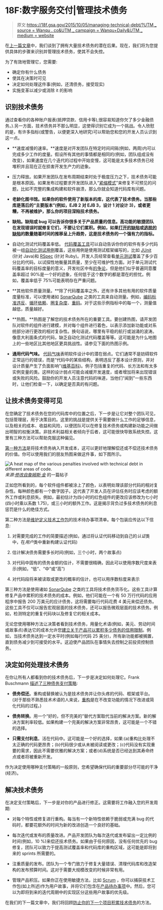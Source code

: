 # 18F:数字服务交付|管理技术债务

> 原文:[https://18f.gsa.gov/2015/10/05/managing-technical-debt/?UTM _ source = Wanqu . co&UTM _ campaign = Wanqu+Daily&UTM _ medium = website](https://18f.gsa.gov/2015/10/05/managing-technical-debt/?utm_source=wanqu.co&utm_campaign=Wanqu+Daily&utm_medium=website)

在[上一篇文章](https://18f.gsa.gov/2015/09/04/what-is-technical-debt/)中，我们谈到了拥有大量技术债务的潜在后果。现在，我们将为您提供具体的步骤来识别并管理技术债务，使其不会失控。

为了有效地管理它，您需要:

*   确定你有什么债务
*   使其在决策时可见
*   决定如何处理这件事(例如，还清债务，接受现实)
*   实施变革以减少或消除 it 的影响

## 识别技术债务

通过查看你的各种账户报表(抵押贷款、信用卡等),很容易知道你欠了多少金融债务。).另一方面，技术债务并不那么明显，这使得识别它成为一个挑战。令人欣慰的是，有许多指标(或警告，以便更深入地研究)可以帮助您和您的开发人员认识到这一点。

*   **速度减慢的速率。**速度是对开发团队在特定时间间隔(例如，两周)内可以完成多少工作的度量。假设所有其他的事情都是相同的(例如，团队组成没有改变)，如果速度在几个迭代的过程中开始变慢，这可能是太多技术债务已经堆积并且现在正在损害开发生产力的迹象。

*   压力释放。如果开发团队在发布周期结束时处于极度压力之下，技术债务可能是根本原因。如果发布过程要求开发团队进入“[紧缩模式](http://chadfowler.com/blog/2014/01/22/the-crunch-mode-antipattern/)”来修复不可预见的问题，比如不完整的集成构建和软件崩溃，那么你就会知道代码库有问题。

*   **老龄化图书馆。如果你的软件使用了新版本的库，这代表了技术债务。当那些库是落后的“主要版本”(例如，EJB 2 对 EJB 3，设计 1 对设计 3)，或者更糟，不再被维护，那么你的项目深陷技术债务。**

*   **缺陷。缺陷或 bug 可以告诉你很多关于产品质量的信息。高功能的敏捷团队在发现错误时就修复它们，不要让它们累积。例如，如果[打开的缺陷](https://help.rallydev.com/sites/default/files/multimedia/Defect%20Trend%20Chart.png)或[逃脱的缺陷](http://www.agilebok.org/index.php?title=Escaped_Defects)的数量随着时间的推移呈上升趋势，这是技术债务的一个强有力的指标。**

*   自动化测试代码覆盖率低。 [代码覆盖工具](http://stackoverflow.com/questions/195008/what-is-code-coverage-and-how-do-you-measure-it)可以自动告诉你你的软件有多少代码被一组[自动化测试用例](https://en.wikipedia.org/wiki/Test_automation)覆盖，这些用例是使用测试框架编写的，比如 [JUnit](http://junit.org/) (针对 Java)和 [RSpec](http://rspec.info/) (针对 Ruby)。开发人员经常查看[单元测试](http://martinfowler.com/bliki/UnitTest.html)覆盖了多少百分比的代码，以试探性地衡量其质量，至少在可维护性方面。对于单元测试代码覆盖率的目标度量的意义，开发社区中有[的争论](http://stackoverflow.com/questions/90002/what-is-a-reasonable-code-coverage-for-unit-tests-and-why)，但是他们似乎普遍同意覆盖率超过 90%是一个好的迹象，任何低于这个数字的都是潜在的担忧。例如，覆盖率低于 75%可能表明存在严重问题。

*   **其他软件质量测量。**除了代码覆盖率之外，还有许多其他有用的软件质量度量标准，可以使用诸如 [SonarQube](http://www.sonarqube.org/) 之类的工具来自动测量。例如，[编码标准违反](https://en.wikipedia.org/wiki/Coding_conventions)、[循环依赖](https://en.wikipedia.org/wiki/Circular_dependency)、[圈复杂度](https://en.wikipedia.org/wiki/Cyclomatic_complexity)、[重码](https://en.wikipedia.org/wiki/Duplicate_code)。对于这些示例指标中的每一个，测量值越低，质量越好。

*   **热图。**热图是了解您的技术债务所在的重要工具。要创建热图，请开发团队对软件的组件进行建模，并对每个组件进行着色，以表示添加新功能或对系统部分进行更改的相对复杂性。换句话说，哪里有平稳的航行或汹涌的波涛。像意大利面条式的代码，缺乏自动化测试代码覆盖等等。这可能是为什么地图上的一些地区比其他地区更具挑战性。请参见下面的热图示例。

*   **通用代码气味。** [代码气味](https://en.wikipedia.org/?title=Code_smell)表明软件设计中的潜在弱点。它们通常不是妨碍软件正常运行的错误，而是“代码中的某些结构，表明违反了基本设计原则，并对设计质量产生了负面影响”([维基百科](https://en.wikipedia.org/wiki/Code_smell))。例子包括重复的代码、长方法和有太多实例变量的类。这样的设计弱点可能会减缓开发速度，或者增加将来出现错误或失败的风险。鼓励你的开发人员注意代码的味道，当他们“闻到”一些东西时，让他们检查一下，以确定是否真的有问题。

## 让技术债务变得可见

在您确定了技术债务在您的代码库中的位置之后，下一步是让它对整个团队可见，包括管理层，用于决策目的。这里的挑战是提供关于需要做什么工作的足够信息，以及相关的成本、收益和风险，以便团队可以在修复技术债务或构建新功能之间做出明智的权衡决策。非技术利益相关者倾向于后者，这可能很快导致系统失控。这里有三种方法可以帮助克服这种偏见。

[第一种方法](http://kingsinsight.com/2010/07/31/estimating-the-impact-of-technical-debt-on-stories-heat-maps/)是将技术债务纳入开发成本，这可以更好地理解偿还或不偿还技术债务的价值。你可以使用我们的朋友热图来做这件事，如下图所示。

![A heat map of the various penalties involved with technical debt in different areas of code.](../Images/fc1953d7f0e7bbac901f28a484ec2375.png) *来源:[修改自詹姆斯·金](http://kingsinsight.com/2010/07/31/estimating-the-impact-of-technical-debt-on-stories-heat-maps/)* 的一篇帖子

正如您所看到的，每个软件组件都被涂上了颜色，以表明处理该部分代码的相对复杂性。每种颜色都有一个数字因子。这代表了开发人员在评估任务时应该考虑的额外工作或利息损失。例如，最初估计为四小时的红色组件的更改应该修改为七小时(四小时乘以系数 1.75)，或三小时的额外工作。这是揭示背负过多技术债务的利息惩罚是什么的绝佳方式。

第二种方法是[维护定义技术工作包](http://www.infoq.com/articles/managing-technical-debt)的技术待办事项清单。每个包装应传达以下信息:

1.  对需要完成的工作的简要描述(例如，通过将认证代码移动到自己的*认证*类中，在*用户*类中重新构建认证代码)

2.  估计解决债务需要多长时间(例如，三个小时，两个故事点)

3.  对代码中固有的债务金额的估计，不需要很精确，因此可以使用序数尺度来表示(例如，“低”、“中”或“高”)

4.  对代码段将来被读取或更改的概率的估计，也可以用序数标度来表示

第三种方法是使用诸如 [SonarQube](http://www.sonarqube.org/) 之类的工具将技术债务货币化。这些工具计算修复产品中累积的技术债务的成本。例如，他们可能在一个有 50 万行代码的应用程序中报告 200 万美元的应计债务，这将需要每行代码花费 4 美元来偿还债务。这些工具不仅可以报告宏观层面的技术债务，还可以报告微观层面的技术债务。例如，检测特定的重复代码块以及修复它的相关成本。

无论您使用哪种方法让决策者看到技术债务，用量化术语(例如，美元、劳动时间或故事点)表达它的成本允许您[建立关于产品可以累积多少债务的信用限制](http://theagileexecutive.com/2009/09/29/technical-debt-on-your-balance-sheet/)。例如，当技术债务达到一定水平时(例如每行代码 25 美分)，所有新功能都被搁置，直到债务减少到可接受的水平。这迫使产品团队在事情失去控制之前投资控制债务。

## 决定如何处理技术债务

在你让所有人都看到你的技术债务后，下一步是决定如何处理它。Frank Buschmann [描述了三种债务支付策略](http://www.computer.org/csdl/mags/so/2011/06/mso2011060029-abs.html):

*   **债务偿还**。重构或替换被认为是技术债务并让你头疼的代码、框架或平台。(对于那些不熟悉技术术语的人来说，[重构](https://en.wikipedia.org/wiki/Code_refactoring)是在不改变功能的情况下改进或简化代码的过程。)

*   **债务转换**。用一个“好的，但不完美的”替代方案取代当前的解决方案。新的解决方案利率较低。如果构建一个完美的解决方案非常昂贵，这可能是一个不错的选择。

*   **只需支付利息**。活在代码中。这可能是一个好的选择，如果:(a)重构比处理不太正确的代码更昂贵；(b)代码很少或从未被阅读或更改；(c)代码没有实现重要的需求，因此不需要优雅的解决方案；或者(d)系统是否已经达到其寿命终点或者将被重新开发。

作为决定使用哪种支付策略的一般原则，您希望确保代码的重要部分尽可能的干净(经济)。

## 解决技术债务

在决定支付策略后，下一步是对你的产品进行修正。这需要将工作融入您的开发周期:

*   对每个特性或修复进行重构。每当有一个新特性依赖于脆弱或充满 bug 的代码时，都要花额外的时间为新的改进创造一个良好的基础。

*   每次迭代或发布的质量改进。产品开发团队为每次迭代或发布留出一定比例的时间(例如，10 %)来偿还技术债务。如果由于任何原因，没有任何优先的 bug 修复，团队可以致力于提高测试覆盖率和代码库的重构区域，这可能是即将到来的 sprints 所需要的。

*   注重质量的发布。团队为一个专门致力于修复大量错误、清理代码库和改造架构的发布预算时间。这对于需要大规模改变的时候非常有用。

*   管理产品积压。如果你正在使用敏捷方法，比如 [Scrum](https://en.wikipedia.org/wiki/Scrum_(software_development)) ，你可以捕获技术工作包(如上所述)作为用户故事，并将它们包含在[产品待办事项](https://www.mountaingoatsoftware.com/agile/scrum/product-backlog)中。然后，您可以为即将到来的迭代周期中的实现区分这些用户故事的优先级。

在我们的下一篇文章中，我们将回顾[防止你的下一个项目积累技术债务](https://18f.gsa.gov/2015/10/22/preventing-technical-debt/)的方法。